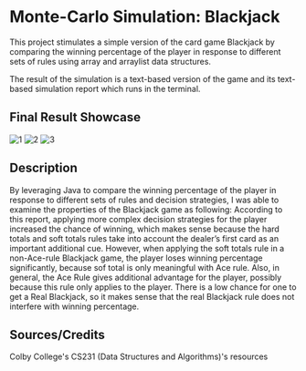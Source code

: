 # Monte-Carlo Simulation: Blackjack

This project stimulates a simple version of the card game Blackjack by comparing the winning percentage of the player in response to different sets of rules using array and arraylist data structures. 

The result of the simulation is a text-based version of the game and its text-based simulation report which runs in the terminal.

## Final Result Showcase

![1](https://user-images.githubusercontent.com/119096071/221061732-3ff378fd-c35f-4e87-93c7-9c50480c7700.jpg)
![2](https://user-images.githubusercontent.com/119096071/221061747-565c488a-2d4d-4e97-a2b3-9441144f7de8.jpg)
![3](https://user-images.githubusercontent.com/119096071/221061752-ca7540b6-1cd0-490c-90c9-7cedad03efb6.jpg)

## Description

By leveraging Java to compare the winning percentage of the player in response to different sets of rules and decision strategies, I was able to examine the
properties of the Blackjack game as following: According to this report, applying more complex decision strategies for the player increased the chance of winning, which makes sense because the hard totals and soft totals rules take into account the dealer’s first card as an important additional cue. However, when applying the soft totals rule in a non-Ace-rule Blackjack game, the player loses winning percentage significantly, because sof total is only meaningful with Ace rule. Also, in general, the Ace Rule gives additional advantage for the player, possibly because this rule only applies to the player. There is a low chance for one to get a Real Blackjack, so it makes sense that the real Blackjack rule does not interfere with winning percentage.

## Sources/Credits
Colby College's CS231 (Data Structures and Algorithms)'s resources
